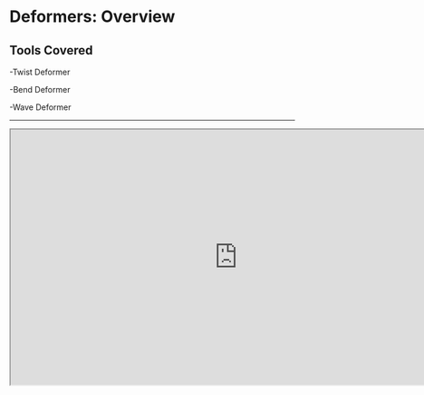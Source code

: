 # Deformers: Overview

<h2>Tools Covered</h2>
<p>-Twist Deformer</p>
<p>-Bend Deformer</p>
<p>-Wave Deformer</p>
<hr>
<p><iframe src="https://www.youtube.com/embed/PQzjc9dvIFY?rel=0" width="800" height="450" allowfullscreen="allowfullscreen" allow="accelerometer; autoplay; clipboard-write; encrypted-media; gyroscope; picture-in-picture"></iframe></p>
<p>&nbsp;</p>